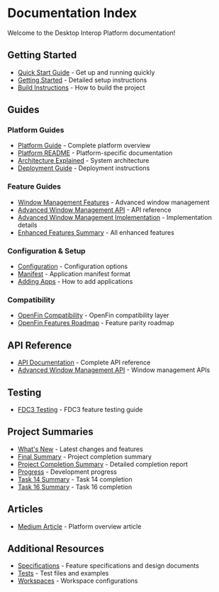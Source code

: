 # Documentation Index

Welcome to the Desktop Interop Platform documentation!

## Getting Started

- [Quick Start Guide](guides/QUICK-START.md) - Get up and running quickly
- [Getting Started](guides/GETTING-STARTED.md) - Detailed setup instructions
- [Build Instructions](guides/BUILD-INSTRUCTIONS.md) - How to build the project

## Guides

### Platform Guides
- [Platform Guide](guides/PLATFORM-GUIDE.md) - Complete platform overview
- [Platform README](PLATFORM-README.md) - Platform-specific documentation
- [Architecture Explained](guides/ARCHITECTURE-EXPLAINED.md) - System architecture
- [Deployment Guide](guides/DEPLOYMENT-GUIDE.md) - Deployment instructions

### Feature Guides
- [Window Management Features](guides/WINDOW-MANAGEMENT-FEATURES.md) - Advanced window management
- [Advanced Window Management API](guides/ADVANCED-WINDOW-MANAGEMENT-API.md) - API reference
- [Advanced Window Management Implementation](guides/ADVANCED-WINDOW-MANAGEMENT-IMPLEMENTATION.md) - Implementation details
- [Enhanced Features Summary](guides/ENHANCED-FEATURES-SUMMARY.md) - All enhanced features

### Configuration & Setup
- [Configuration](guides/CONFIGURATION.md) - Configuration options
- [Manifest](guides/MANIFEST.md) - Application manifest format
- [Adding Apps](guides/ADDING-APPS.md) - How to add applications

### Compatibility
- [OpenFin Compatibility](guides/OPENFIN-COMPATIBILITY.md) - OpenFin compatibility layer
- [OpenFin Features Roadmap](guides/OPENFIN-FEATURES-ROADMAP.md) - Feature parity roadmap

## API Reference

- [API Documentation](guides/API.md) - Complete API reference
- [Advanced Window Management API](guides/ADVANCED-WINDOW-MANAGEMENT-API.md) - Window management APIs

## Testing

- [FDC3 Testing](TEST-FDC3.md) - FDC3 feature testing guide

## Project Summaries

- [What's New](summaries/WHATS-NEW.md) - Latest changes and features
- [Final Summary](summaries/FINAL-SUMMARY.md) - Project completion summary
- [Project Completion Summary](summaries/PROJECT-COMPLETION-SUMMARY.md) - Detailed completion report
- [Progress](summaries/PROGRESS.md) - Development progress
- [Task 14 Summary](summaries/TASK-14-SUMMARY.md) - Task 14 completion
- [Task 16 Summary](summaries/TASK-16-SUMMARY.md) - Task 16 completion

## Articles

- [Medium Article](MEDIUM-ARTICLE.md) - Platform overview article

## Additional Resources

- [Specifications](.kiro/specs/) - Feature specifications and design documents
- [Tests](../tests/) - Test files and examples
- [Workspaces](../workspaces/) - Workspace configurations
